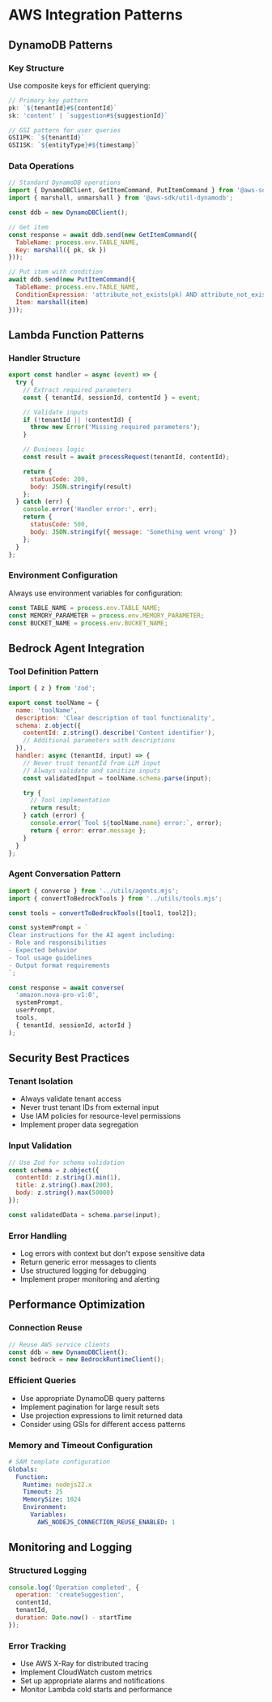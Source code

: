 # AWS Integration Patterns

## DynamoDB Patterns

### Key Structure
Use composite keys for efficient querying:
```javascript
// Primary key pattern
pk: `${tenantId}#${contentId}`
sk: 'content' | `suggestion#${suggestionId}`

// GSI pattern for user queries
GSI1PK: `${tenantId}`
GSI1SK: `${entityType}#${timestamp}`
```

### Data Operations
```javascript
// Standard DynamoDB operations
import { DynamoDBClient, GetItemCommand, PutItemCommand } from '@aws-sdk/client-dynamodb';
import { marshall, unmarshall } from '@aws-sdk/util-dynamodb';

const ddb = new DynamoDBClient();

// Get item
const response = await ddb.send(new GetItemCommand({
  TableName: process.env.TABLE_NAME,
  Key: marshall({ pk, sk })
}));

// Put item with condition
await ddb.send(new PutItemCommand({
  TableName: process.env.TABLE_NAME,
  ConditionExpression: 'attribute_not_exists(pk) AND attribute_not_exists(sk)',
  Item: marshall(item)
}));
```

## Lambda Function Patterns

### Handler Structure
```javascript
export const handler = async (event) => {
  try {
    // Extract required parameters
    const { tenantId, sessionId, contentId } = event;

    // Validate inputs
    if (!tenantId || !contentId) {
      throw new Error('Missing required parameters');
    }

    // Business logic
    const result = await processRequest(tenantId, contentId);

    return {
      statusCode: 200,
      body: JSON.stringify(result)
    };
  } catch (err) {
    console.error('Handler error:', err);
    return {
      statusCode: 500,
      body: JSON.stringify({ message: 'Something went wrong' })
    };
  }
};
```

### Environment Configuration
Always use environment variables for configuration:
```javascript
const TABLE_NAME = process.env.TABLE_NAME;
const MEMORY_PARAMETER = process.env.MEMORY_PARAMETER;
const BUCKET_NAME = process.env.BUCKET_NAME;
```

## Bedrock Agent Integration

### Tool Definition Pattern
```javascript
import { z } from 'zod';

export const toolName = {
  name: 'toolName',
  description: 'Clear description of tool functionality',
  schema: z.object({
    contentId: z.string().describe('Content identifier'),
    // Additional parameters with descriptions
  }),
  handler: async (tenantId, input) => {
    // Never trust tenantId from LLM input
    // Always validate and sanitize inputs
    const validatedInput = toolName.schema.parse(input);

    try {
      // Tool implementation
      return result;
    } catch (error) {
      console.error(`Tool ${toolName.name} error:`, error);
      return { error: error.message };
    }
  }
};
```

### Agent Conversation Pattern
```javascript
import { converse } from '../utils/agents.mjs';
import { convertToBedrockTools } from '../utils/tools.mjs';

const tools = convertToBedrockTools([tool1, tool2]);

const systemPrompt = `
Clear instructions for the AI agent including:
- Role and responsibilities
- Expected behavior
- Tool usage guidelines
- Output format requirements
`;

const response = await converse(
  'amazon.nova-pro-v1:0',
  systemPrompt,
  userPrompt,
  tools,
  { tenantId, sessionId, actorId }
);
```

## Security Best Practices

### Tenant Isolation
- Always validate tenant access
- Never trust tenant IDs from external input
- Use IAM policies for resource-level permissions
- Implement proper data segregation

### Input Validation
```javascript
// Use Zod for schema validation
const schema = z.object({
  contentId: z.string().min(1),
  title: z.string().max(200),
  body: z.string().max(50000)
});

const validatedData = schema.parse(input);
```

### Error Handling
- Log errors with context but don't expose sensitive data
- Return generic error messages to clients
- Use structured logging for debugging
- Implement proper monitoring and alerting

## Performance Optimization

### Connection Reuse
```javascript
// Reuse AWS service clients
const ddb = new DynamoDBClient();
const bedrock = new BedrockRuntimeClient();
```

### Efficient Queries
- Use appropriate DynamoDB query patterns
- Implement pagination for large result sets
- Use projection expressions to limit returned data
- Consider using GSIs for different access patterns

### Memory and Timeout Configuration
```yaml
# SAM template configuration
Globals:
  Function:
    Runtime: nodejs22.x
    Timeout: 25
    MemorySize: 1024
    Environment:
      Variables:
        AWS_NODEJS_CONNECTION_REUSE_ENABLED: 1
```

## Monitoring and Logging

### Structured Logging
```javascript
console.log('Operation completed', {
  operation: 'createSuggestion',
  contentId,
  tenantId,
  duration: Date.now() - startTime
});
```

### Error Tracking
- Use AWS X-Ray for distributed tracing
- Implement CloudWatch custom metrics
- Set up appropriate alarms and notifications
- Monitor Lambda cold starts and performance
